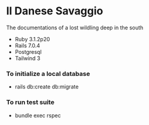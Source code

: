 # Il Danese Savaggio

The documentations of a lost wildling deep in the south

* Ruby 3.1.2p20
* Rails 7.0.4
* Postgresql
* Tailwind 3

### To initialize a local database
* rails db:create db:migrate

### To run test suite
* bundle exec rspec

